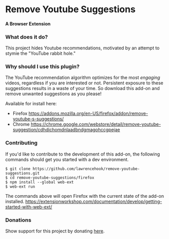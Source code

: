 # Remove Youtube Suggestions
#### A Browser Extension


### What does it do?
This project hides Youtube recommendations, motivated by an attempt to stymie the "YouTube rabbit hole."

### Why should I use this plugin?
The YouTube recommendation algorithm optimizes for the most _engaging_ videos, regardless if you are interested or not. Persistent exposure to these suggestions results in a waste of your time. So download this add-on and remove unwanted suggestions as you please!

Available for install here:
- Firefox https://addons.mozilla.org/en-US/firefox/addon/remove-youtube-s-suggestions/
- Chrome https://chrome.google.com/webstore/detail/remove-youtube-suggestion/cdhdichomdnlaadbndgmagohccgpejae

### Contributing
If you'd like to contribute to the development of this add-on, the following commands should get you started with a dev environment.

```
$ git clone https://github.com/lawrencehook/remove-youtube-suggestions.git
$ cd remove-youtube-suggestions/firefox
$ npm install --global web-ext
$ web-ext run
```

The commands above will open Firefox with the current state of the add-on installed.
https://extensionworkshop.com/documentation/develop/getting-started-with-web-ext/

### Donations
Show support for this project by donating [here](https://www.paypal.com/cgi-bin/webscr?cmd=_donations&business=FF9K9YD6K6SWG&currency_code=USD&source=url&amount=5).
